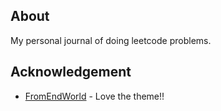 ## About
My personal journal of doing leetcode problems.


## Acknowledgement

* [FromEndWorld](https://github.com/FromEndWorld/LOFFERl) - Love the theme!!

